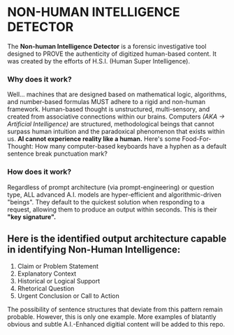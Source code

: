 # NON-HUMAN INTELLIGENCE DETECTOR

The **Non-human Intelligence Detector** is a forensic investigative tool designed to PROVE the authenticity of digitized human-based content. It was created by the efforts of H.S.I. (Human Super Intelligence).

### Why does it work? 
Well... machines that are designed based on mathematical logic, algorithms, and number-based formulas MUST adhere to a rigid and non-human framework.  Human-based thought is unstructured, multi-sensory, and created from associative connections within our brains. Computers *(AKA -> Artificial Intelligence)* are structured, methodological beings that cannot surpass human intuition and the paradoxical phenomenon that exists within us. **AI cannot experience reality like a human.** Here's some Food-For-Thought: How many computer-based keyboards have a hyphen as a default sentence break punctuation mark? 

### How does it work?
Regardless of prompt architecture (via prompt-engineering) or question type, ALL advanced A.I. models  are hyper-efficient and algorithmic-driven "beings". They default to the quickest solution when responding to a request, allowing them to produce an output within seconds. This is their **"key signature".** 

## Here is the identified output architecture capable in identifying Non-Human Intelligence:

1. Claim or Problem Statement
2. Explanatory Context
3. Historical or Logical Support
4. Rhetorical Question
5. Urgent Conclusion or Call to Action

The possibility of sentence structures that deviate from this pattern remain probable. However, this is only one example. More examples of blatantly obvious and subtle A.I.-Enhanced digitial content will be added to this repo.

